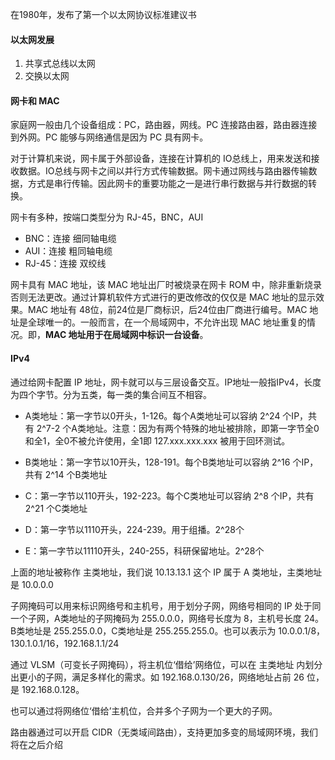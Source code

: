 在1980年，发布了第一个以太网协议标准建议书

#### 以太网发展

1. 共享式总线以太网
2. 交换以太网

#### 网卡和 MAC

家庭网一般由几个设备组成：PC，路由器，网线。PC 连接路由器，路由器连接到外网。PC 能够与网络通信是因为 PC 具有网卡。

对于计算机来说，网卡属于外部设备，连接在计算机的 IO总线上，用来发送和接收数据。IO总线与网卡之间以并行方式传输数据。网卡通过网线与路由器传输数据，方式是串行传输。因此网卡的重要功能之一是进行串行数据与并行数据的转换。

网卡有多种，按端口类型分为 RJ-45，BNC，AUI

- BNC：连接 细同轴电缆
- AUI：连接 粗同轴电缆
- RJ-45：连接 双绞线

网卡具有 MAC 地址，该 MAC 地址出厂时被烧录在网卡 ROM 中，除非重新烧录否则无法更改。通过计算机软件方式进行的更改修改的仅仅是 MAC 地址的显示效果。MAC 地址有 48位，前24位是厂商标识，后24位由厂商进行编号。MAC 地址是全球唯一的。一般而言，在一个局域网中，不允许出现 MAC 地址重复的情况。即，**MAC 地址用于在局域网中标识一台设备**。

#### IPv4

通过给网卡配置 IP 地址，网卡就可以与三层设备交互。IP地址一般指IPv4，长度为四个字节。分为五类，每一类的集合间互不相容。

- A类地址：第一字节以0开头，1-126。每个A类地址可以容纳 2^24 个IP，共有 2^7-2 个A类地址。注意：因为有两个特殊的地址被排除，即第一字节全0和全1，全0不被允许使用，全1即 127.xxx.xxx.xxx 被用于回环测试。

- B类地址：第一字节以10开头，128-191。每个B类地址可以容纳 2^16 个IP，共有 2^14 个B类地址

- C：第一字节以110开头，192-223。每个C类地址可以容纳 2^8 个IP，共有 2^21 个C类地址

- D：第一字节以1110开头，224-239。用于组播。2^28个

- E：第一字节以11110开头，240-255，科研保留地址。2^28个

上面的地址被称作 主类地址，我们说 10.13.13.1 这个 IP 属于 A 类地址，主类地址是 10.0.0.0

子网掩码可以用来标识网络号和主机号，用于划分子网，网络号相同的 IP 处于同一个子网，A类地址的子网掩码为 255.0.0.0，网络号长度为 8，主机号长度 24。B类地址是 255.255.0.0，C类地址是 255.255.255.0。也可以表示为 10.0.0.1/8，130.1.0.1/16，192.168.1.1/24

通过 VLSM（可变长子网掩码），将主机位‘借给’网络位，可以在 主类地址 内划分出更小的子网，满足多样化的需求。如 192.168.0.130/26，网络地址占前 26 位，是 192.168.0.128。

也可以通过将网络位‘借给’主机位，合并多个子网为一个更大的子网。

路由器通过可以开启 CIDR（无类域间路由），支持更加多变的局域网环境，我们将在之后介绍

